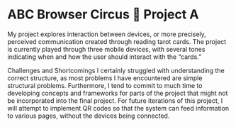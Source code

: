 # ABC Browser Circus 🎪 Project A

My project explores interaction between devices, or more precisely, perceived communication created through reading tarot cards. The project is currently played through three mobile devices, with several tones indicating when and how the user should interact with the “cards.”

Challenges and Shortcomings 
I certainly struggled with understanding the correct structure, as most problems I have encountered are simple structural problems. Furthermore, I tend to commit to much time to developing concepts and frameworks for parts of the project that might not be incorporated into the final project. 
For future iterations of this project, I will attempt to implement QR codes so that the system can feed information to various pages, without the devices being connected. 

